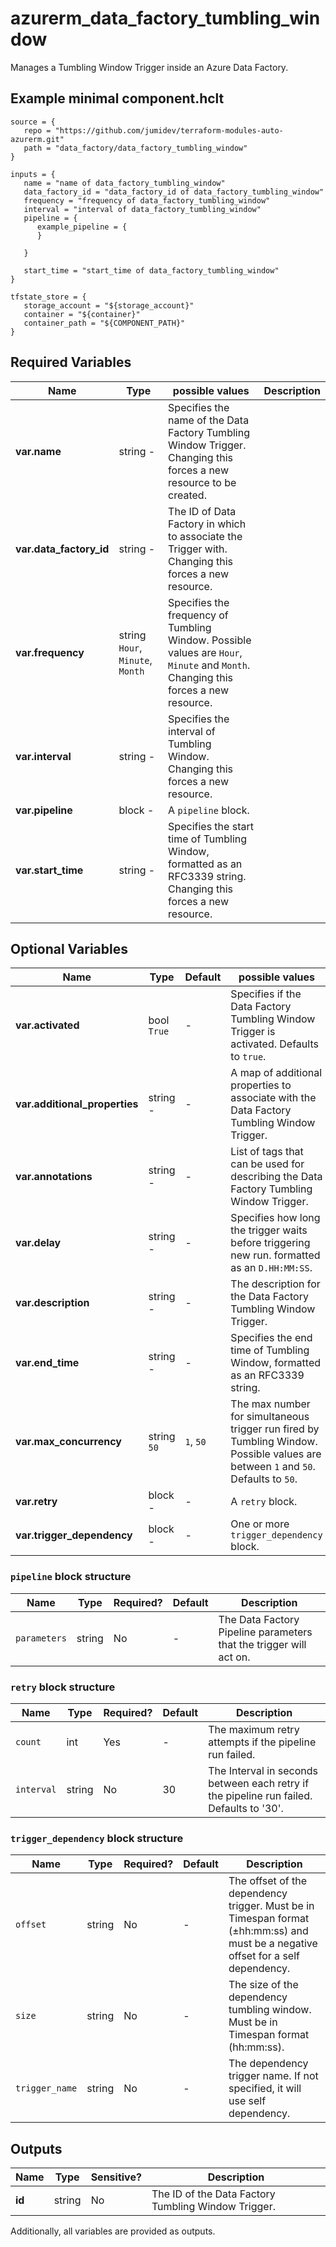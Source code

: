 # azurerm_data_factory_tumbling_window

Manages a Tumbling Window Trigger inside an Azure Data Factory.

## Example minimal component.hclt

```hcl
source = {
   repo = "https://github.com/jumidev/terraform-modules-auto-azurerm.git" 
   path = "data_factory/data_factory_tumbling_window" 
}

inputs = {
   name = "name of data_factory_tumbling_window" 
   data_factory_id = "data_factory_id of data_factory_tumbling_window" 
   frequency = "frequency of data_factory_tumbling_window" 
   interval = "interval of data_factory_tumbling_window" 
   pipeline = {
      example_pipeline = {
      }
  
   }
 
   start_time = "start_time of data_factory_tumbling_window" 
}

tfstate_store = {
   storage_account = "${storage_account}" 
   container = "${container}" 
   container_path = "${COMPONENT_PATH}" 
}

```

## Required Variables

| Name | Type |  possible values |  Description |
| ---- | --------- |  ----------- | ----------- |
| **var.name** | string  -  |  Specifies the name of the Data Factory Tumbling Window Trigger. Changing this forces a new resource to be created. | 
| **var.data_factory_id** | string  -  |  The ID of Data Factory in which to associate the Trigger with. Changing this forces a new resource. | 
| **var.frequency** | string  `Hour`, `Minute`, `Month`  |  Specifies the frequency of Tumbling Window. Possible values are `Hour`, `Minute` and `Month`. Changing this forces a new resource. | 
| **var.interval** | string  -  |  Specifies the interval of Tumbling Window. Changing this forces a new resource. | 
| **var.pipeline** | block  -  |  A `pipeline` block. | 
| **var.start_time** | string  -  |  Specifies the start time of Tumbling Window, formatted as an RFC3339 string. Changing this forces a new resource. | 

## Optional Variables

| Name | Type |  Default  |  possible values |  Description |
| ---- | --------- |  ----------- | ----------- | ----------- |
| **var.activated** | bool  `True`  |  -  |  Specifies if the Data Factory Tumbling Window Trigger is activated. Defaults to `true`. | 
| **var.additional_properties** | string  -  |  -  |  A map of additional properties to associate with the Data Factory Tumbling Window Trigger. | 
| **var.annotations** | string  -  |  -  |  List of tags that can be used for describing the Data Factory Tumbling Window Trigger. | 
| **var.delay** | string  -  |  -  |  Specifies how long the trigger waits before triggering new run. formatted as an `D.HH:MM:SS`. | 
| **var.description** | string  -  |  -  |  The description for the Data Factory Tumbling Window Trigger. | 
| **var.end_time** | string  -  |  -  |  Specifies the end time of Tumbling Window, formatted as an RFC3339 string. | 
| **var.max_concurrency** | string  `50`  |  `1`, `50`  |  The max number for simultaneous trigger run fired by Tumbling Window. Possible values are between `1` and `50`. Defaults to `50`. | 
| **var.retry** | block  -  |  -  |  A `retry` block. | 
| **var.trigger_dependency** | block  -  |  -  |  One or more `trigger_dependency` block. | 

### `pipeline` block structure

| Name | Type | Required? | Default | Description |
| ---- | ---- | --------- | ------- | ----------- |
| `parameters` | string | No | - | The Data Factory Pipeline parameters that the trigger will act on. |

### `retry` block structure

| Name | Type | Required? | Default | Description |
| ---- | ---- | --------- | ------- | ----------- |
| `count` | int | Yes | - | The maximum retry attempts if the pipeline run failed. |
| `interval` | string | No | 30 | The Interval in seconds between each retry if the pipeline run failed. Defaults to '30'. |

### `trigger_dependency` block structure

| Name | Type | Required? | Default | Description |
| ---- | ---- | --------- | ------- | ----------- |
| `offset` | string | No | - | The offset of the dependency trigger. Must be in Timespan format (±hh:mm:ss) and must be a negative offset for a self dependency. |
| `size` | string | No | - | The size of the dependency tumbling window. Must be in Timespan format (hh:mm:ss). |
| `trigger_name` | string | No | - | The dependency trigger name. If not specified, it will use self dependency. |



## Outputs

| Name | Type | Sensitive? | Description |
| ---- | ---- | --------- | --------- |
| **id** | string | No  | The ID of the Data Factory Tumbling Window Trigger. | 

Additionally, all variables are provided as outputs.
